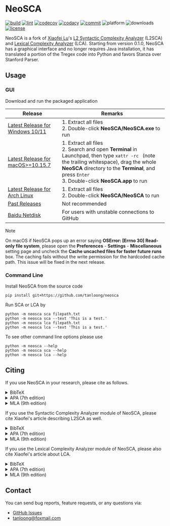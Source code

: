 # NeoSCA

[![build](https://github.com/tanloong/neosca/workflows/build/badge.svg)](https://github.com/tanloong/neosca/actions?query=workflow%3Abuild)
[![lint](https://github.com/tanloong/neosca/workflows/lint/badge.svg)](https://github.com/tanloong/neosca/actions?query=workflow%3ALint)
[![codecov](https://img.shields.io/codecov/c/github/tanloong/neosca)](https://codecov.io/gh/tanloong/neosca)
[![codacy](https://app.codacy.com/project/badge/Grade/6d49b7a0f3ac44b79d6fc6b87b303034)](https://www.codacy.com/gh/tanloong/neosca/dashboard?utm_source=github.com&amp;utm_medium=referral&amp;utm_content=tanloong/neosca&amp;utm_campaign=Badge_Grade)
[![commit](https://img.shields.io/github/last-commit/tanloong/neosca)](https://github.com/tanloong/neosca/commits/master)
![platform](https://img.shields.io/badge/platform-Windows%20%7C%20macOS%20%7C%20Linux-lightgray)
![downloads](https://img.shields.io/github/downloads/tanloong/neosca/total?label=Downloads)
[![license](https://img.shields.io/github/license/tanloong/neosca)](https://github.com/tanloong/neosca/blob/master/LICENSE)

NeoSCA is a fork of [Xiaofei Lu](http://personal.psu.edu/xxl13/index.html)'s [L2 Syntactic Complexity Analyzer](http://personal.psu.edu/xxl13/downloads/l2sca.html) (L2SCA) and [Lexical Complexity Analyzer](https://sites.psu.edu/xxl13/lca/) (LCA). Starting from version 0.1.0, NeoSCA has a graphical interface and no longer requires Java installation, it has translated a portion of the Tregex code into Python and favors Stanza over Stanford Parser.

## Usage

### GUI

Download and run the packaged application

|Release|Remarks|
|-|-|
|[Latest Release for Windows 10/11](https://github.com/tanloong/neosca/releases/download/0.1.4/NeoSCA-0.1.4-windows.zip)|1. Extract all files<br>2. Double-click **NeoSCA/NeoSCA.exe** to run|
|[Latest Release for macOS>=10.15.7](https://github.com/tanloong/neosca/releases/download/0.1.4/NeoSCA-0.1.4-macos.zip)|1. Extract all files<br>2. Search and open **Terminal** in Launchpad, then type `xattr -rc ` (note the trailing whitespace), drag the whole **NeoSCA** directory to the **Terminal**, and press `Enter` <br>3. Double-click **NeoSCA.app** to run|
|[Latest Release for Arch Linux](https://github.com/tanloong/neosca/releases/download/0.1.4/NeoSCA-0.1.4-linux.tar.gz)|1. Extract all files<br>2. Double-click **NeoSCA/NeoSCA** to run<br>|
|[Past Releases](https://github.com/tanloong/neosca/releases)|Not recommended|
|[Baidu Netdisk](https://pan.baidu.com/s/1okMY3Dw20jQJtQfS6KtlYw?pwd=nsca)|For users with unstable connections to GitHub|

> [!NOTE]
> On macOS if NeoSCA pops up an error saying **OSError: [Errno 30] Read-only file system**, please open the **Preferences** - **Settings** - **Miscellaneous** setting page and uncheck the **Cache uncached files for faster future runs** box. The caching fails without the write permission for the hardcoded cache path. This issue will be fixed in the next release.

### Command Line

Install NeoSCA from the source code

```
pip install git+https://github.com/tanloong/neosca
```

Run SCA or LCA by

```
python -m neosca sca filepath.txt
python -m neosca sca --text 'This is a test.'
python -m neosca lca filepath.txt
python -m neosca lca --text 'This is a test.'
```

To see other command line options please use

```
python -m neosca --help
python -m neosca sca --help
python -m neosca lca --help
```

## Citing

If you use NeoSCA in your research, please cite as follows.

<details>

<summary>
BibTeX
</summary>

```BibTeX
@misc{long2024neosca,
title        = {NeoSCA: A Fork of L2 Syntactic Complexity Analyzer, version 0.1.4},
author       = {Long Tan},
howpublished = {\url{https://github.com/tanloong/neosca}},
year         = {2024}
}
```

</details>

<details>

<summary>
APA (7th edition)
</summary>

<pre>Tan, L. (2024). <i>NeoSCA</i> (version 0.1.4) [Computer software]. GitHub. https://github.com/tanloong/neosca</pre>

</details>

<details>

<summary>
MLA (9th edition)
</summary>

<pre>Tan, Long. <i>NeoSCA</i>. version 0.1.4, GitHub, 2024, https://github.com/tanloong/neosca.</pre>

</details>

If you use the Syntactic Complexity Analyzer module of NeoSCA, please cite Xiaofei's article describing L2SCA as well.

<details>

<summary>
BibTeX
</summary>

```BibTeX
@article{xiaofei2010automatic,
title     = {Automatic analysis of syntactic complexity in second language writing},
author    = {Xiaofei Lu},
journal   = {International journal of corpus linguistics},
volume    = {15},
number    = {4},
pages     = {474--496},
year      = {2010},
publisher = {John Benjamins Publishing Company},
doi       = {10.1075/ijcl.15.4.02lu},
}
```

</details>

<details>

<summary>
APA (7th edition)
</summary>

<pre>Lu, X. (2010). Automatic analysis of syntactic complexity in second language writing. <i>International Journal of Corpus Linguistics, 15</i>(4), 474-496. https://doi.org/10.1075/ijcl.15.4.02lu</pre>

</details>

<details>

<summary>
MLA (9th edition)
</summary>

<pre>Lu, Xiaofei. "Automatic Analysis of Syntactic Complexity in Second Language Writing." <i>International Journal of Corpus Linguistics</i>, vol. 15, no. 4, John Benjamins Publishing Company, 2010, pp. 474-96, https://doi.org/10.1075/ijcl.15.4.02lu</pre>

</details>

If you use the Lexical Complexity Analyzer module of NeoSCA, please also cite Xiaofei's article about LCA.

<details>

<summary>
BibTeX
</summary>

```BibTeX
@article{xiaofei2012relationship,
author  = {Xiaofei Lu},
title   = {The Relationship of Lexical Richness to the Quality of ESL Learners' Oral Narratives},
journal = {The Modern Language Journal},
volume  = {96},
number  = {2},
pages   = {190-208},
doi     = {https://doi.org/10.1111/j.1540-4781.2011.01232\_1.x},
year    = {2012}
}
```

</details>

<details>

<summary>
APA (7th edition)
</summary>

<pre>Lu, X. (2012). The relationship of lexical richness to the quality of ESL learners' oral narratives. <i>The Modern Language Journal, 96</i>(2), 190-208.</pre>

</details>

<details>

<summary>
MLA (9th edition)
</summary>

<pre>Lu, Xiaofei. "The Relationship of Lexical Richness to the Quality of ESL Learners' Oral Narratives." <i>The Modern Language Journal</i>, vol. 96, no. 2, Wiley-Blackwell, 2012, pp. 190-208.</pre>

</details>

## Contact

You can send bug reports, feature requests, or any questions via:

+ [GitHub Issues](https://github.com/tanloong/neosca/issues)
+ tanloong@foxmail.com
